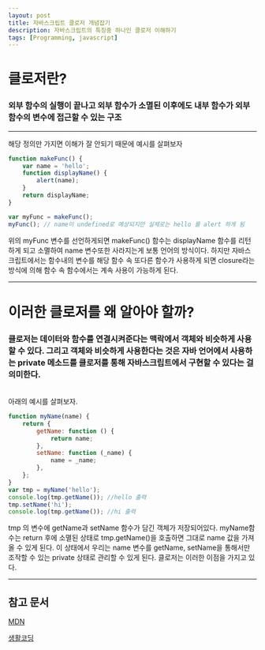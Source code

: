 ```yaml
---
layout: post
title: 자바스크립트 클로저 개념잡기
description: 자바스크립트의 특징중 하나인 클로저 이해하기
tags: [Programming, javascript]
---
```


# 클로저란?

### 외부 함수의 실행이 끝나고 외부 함수가 소멸된 이후에도 내부 함수가 외부 함수의 변수에 접근할 수 있는 구조

---

해당 정의만 가지면 이해가 잘 안되기 때문에 예시를 살펴보자

```js
function makeFunc() {
	var name = 'hello';
	function displayName() {
		alert(name);
	}
	return displayName;
}

var myFunc = makeFunc();
myFunc(); // name이 undefined로 예상되지만 실제로는 hello 를 alert 하게 됨
```

위의 myFunc 변수를 선언하게되면 makeFunc() 함수는 displayName 함수를 리턴하게 되고 소멸하여 name 변수또한 사라지는게 보통 언어의 방식이다. 하지만 자바스크립트에서는 함수내의 변수를 해당 함수 속 또다른 함수가 사용하게 되면 closure라는 방식에 의해 함수 속 함수에서는 계속 사용이 가능하게 된다.

---

# 이러한 클로저를 왜 알아야 할까?

### 클로저는 데이터와 함수를 연결시켜준다는 맥락에서 객체와 비슷하게 사용할 수 있다. 그리고 객체와 비슷하게 사용한다는 것은 자바 언어에서 사용하는 private 메소드를 클로저를 통해 자바스크립트에서 구현할 수 있다는 걸 의미한다.

<br>
아래의 예시를 살펴보자.

```js
function myName(name) {
	return {
		getName: function () {
			return name;
		},
		setName: function (_name) {
			name = _name;
		},
	};
}
var tmp = myName('hello');
console.log(tmp.getName()); //hello 출력
tmp.setName('hi');
console.log(tmp.getName()); //hi 출력
```

tmp 의 변수에 getName과 setName 함수가 담긴 객체가 저장되어있다.
myName함수는 return 후에 소멸된 상태로 tmp.getName()을 호출하면 그대로 name 값을 가져올 수 있게 된다.
이 상태에서 우리는 name 변수를 getName, setName을 통해서만 조작할 수 있는 private 상태로 관리할 수 있게 된다. 클로저는 이러한 이점을 가지고 있다.

---

## 참고 문서

[MDN](https://developer.mozilla.org/ko/docs/Web/JavaScript/Closures)

[생활코딩](https://opentutorials.org/course/743/6544)
